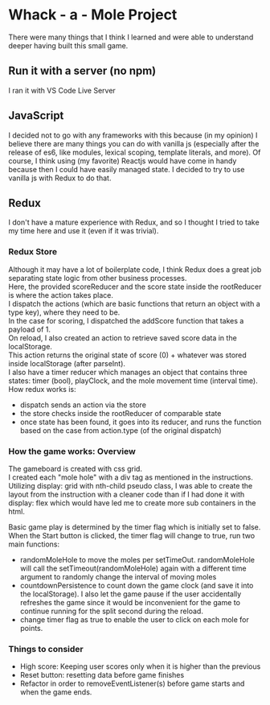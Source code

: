 # Whack - a - Mole Project

There were many things that I think I learned and were able to understand deeper having built this small game. <br/>

## Run it with a server (no npm)

I ran it with VS Code Live Server

## JavaScript

I decided not to go with any frameworks with this because (in my opinion) I believe there are many things you can do with
vanilla js (especially after the release of es6, like modules, lexical scoping, template literals, and more). Of course, I think using (my favorite) Reactjs would have come in handy because then I could have easily managed state. I decided to try to use vanilla js with Redux to do that. <br/>

## Redux

I don't have a mature experience with Redux, and so I thought I tried to take my time here and use it (even if it was trivial). <br/>

### Redux Store

Although it may have a lot of boilerplate code, I think Redux does a great job separating state logic from other business processes. <br/>
Here, the provided scoreReducer and the score state inside the rootReducer is where the action takes place. <br/>
I dispatch the actions (which are basic functions that return an object with a type key), where they need to be. <br/>
In the case for scoring, I dispatched the addScore function that takes a payload of 1. <br/>
On reload, I also created an action to retrieve saved score data in the localStorage. <br/>
This action returns the original state of score (0) + whatever was stored inside localStorage (after parseInt). <br/>
I also have a timer reducer which manages an object that contains three states: timer (bool), playClock, and the mole movement time (interval time).
How redux works is: <br/>

- dispatch sends an action via the store
- the store checks inside the rootReducer of comparable state
- once state has been found, it goes into its reducer, and runs the function based on the case from action.type (of the original dispatch)

### How the game works: Overview

The gameboard is created with css grid. <br/>
I created each "mole hole" with a div tag as mentioned in the instructions. <br/>
Utilizing display: grid with nth-child pseudo class, I was able to create the layout from the instruction with a cleaner code than if I had done it with display: flex which would have led me to create more sub containers in the html.

Basic game play is determined by the timer flag which is initially set to false. <br/>
When the Start button is clicked, the timer flag will change to true, run two main functions:

- randomMoleHole to move the moles per setTimeOut. randomMoleHole will call the setTimeout(randomMoleHole) again with a different time argument to randomly change the interval of moving moles
- countdownPersistence to count down the game clock (and save it into the localStorage). I also let the game pause if the user accidentally refreshes the game since it would be inconvenient for the game to continue running for the split second during the reload.
- change timer flag as true to enable the user to click on each mole for points.

### Things to consider

- High score: Keeping user scores only when it is higher than the previous
- Reset button: resetting data before game finishes
- Refactor in order to removeEventListener(s) before game starts and when the game ends.

